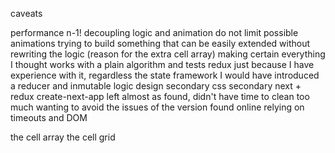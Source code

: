 caveats

performance n-1!
decoupling logic and animation
do not limit possible animations
trying to build something that can be easily extended without rewriting the logic (reason for the extra cell array)
making certain everything I thought works with a plain algorithm and tests
redux just because I have experience with it, regardless the state framework I would have introduced a reducer and inmutable logic
design secondary
css secondary
next + redux create-next-app left almost as found, didn't have time to clean too much
wanting to avoid the issues of the version found online relying on timeouts and DOM

the cell array
the cell grid
